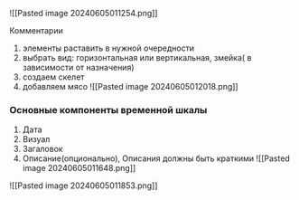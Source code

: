 



![[Pasted image 20240605011254.png]]

Комментарии


1) элементы раставить в нужной очередности
2) выбрать вид: горизонтальная или вертикальная, змейка( в зависимости от назначения)
3) создаем скелет
4) добавляем мясо
![[Pasted image 20240605012018.png]]


### Основные компоненты временной шкалы
1) Дата
2) Визуал
3) Загаловок
4) Описание(опционально), Описания должны быть краткими
![[Pasted image 20240605011648.png]]

![[Pasted image 20240605011853.png]]

